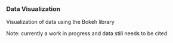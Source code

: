 ### Data Visualization

Visualization of data using the Bokeh library

Note: currently a work in progress and data still needs to be cited 